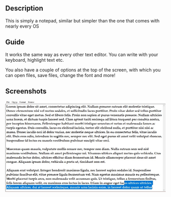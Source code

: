 ## Description

This is simply a notepad, similar but simpler than the one that comes with nearly every OS

## Guide

It works the same way as every other text editor. You can write with your keyboard, highlight text etc.

You also have a couple of options at the top of the screen, with which you can open files, save files, change the font and more!

## Screenshots

![notepad](https://raw.githubusercontent.com/AntonyFFC/notepad/main/fasa.jpg)
